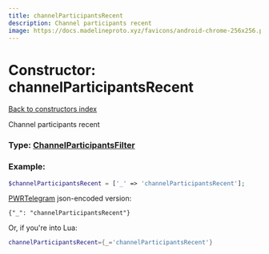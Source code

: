 ```yaml
---
title: channelParticipantsRecent
description: Channel participants recent
image: https://docs.madelineproto.xyz/favicons/android-chrome-256x256.png
---
```

# Constructor: channelParticipantsRecent  
[Back to constructors index](index.md)



Channel participants recent




### Type: [ChannelParticipantsFilter](../types/ChannelParticipantsFilter.md)


### Example:

```php
$channelParticipantsRecent = ['_' => 'channelParticipantsRecent'];
```  

[PWRTelegram](https://pwrtelegram.xyz) json-encoded version:

```
{"_": "channelParticipantsRecent"}
```


Or, if you're into Lua:

```lua
channelParticipantsRecent={_='channelParticipantsRecent'}

```



